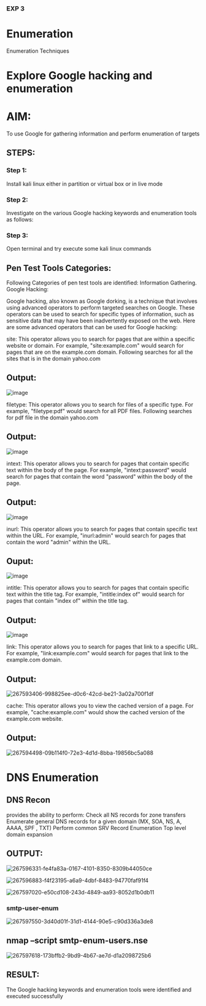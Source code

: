 ### EXP 3

# Enumeration
Enumeration Techniques

# Explore Google hacking and enumeration 

# AIM:

To use Google for gathering information and perform enumeration of targets

## STEPS:

### Step 1:

Install kali linux either in partition or virtual box or in live mode

### Step 2:

Investigate on the various Google hacking keywords and enumeration tools as follows:


### Step 3:
Open terminal and try execute some kali linux commands

## Pen Test Tools Categories:  

Following Categories of pen test tools are identified:
Information Gathering.
Google Hacking:

Google hacking, also known as Google dorking, is a technique that involves using advanced operators to perform targeted searches on Google. These operators can be used to search for specific types of information, such as sensitive data that may have been inadvertently exposed on the web. Here are some advanced operators that can be used for Google hacking:

site: This operator allows you to search for pages that are within a specific website or domain. For example, "site:example.com" would search for pages that are on the example.com domain.
Following searches for all the sites that is in the domain yahoo.com
## Output:
![image](https://github.com/Sanjay-2610/Enumeration/assets/91368803/29b7f4a4-8592-454b-a54b-caf69e71f14a)


filetype: This operator allows you to search for files of a specific type. For example, "filetype:pdf" would search for all PDF files.
Following searches for pdf file in the domain yahoo.com
## Output:
![image](https://github.com/Sanjay-2610/Enumeration/assets/91368803/56e11e44-d95b-4a20-9111-eefd76f2a8ff)




intext: This operator allows you to search for pages that contain specific text within the body of the page. For example, "intext:password" would search for pages that contain the word "password" within the body of the page.
## Output:
![image](https://github.com/Sanjay-2610/Enumeration/assets/91368803/6cb7e7be-fdaa-4bfc-8e2b-5b28b92d1423)



inurl: This operator allows you to search for pages that contain specific text within the URL. For example, "inurl:admin" would search for pages that contain the word "admin" within the URL.
## Ouput:
![image](https://github.com/Sanjay-2610/Enumeration/assets/91368803/e5ff3173-bfb9-46df-8838-406a361adb53)


intitle: This operator allows you to search for pages that contain specific text within the title tag. For example, "intitle:index of" would search for pages that contain "index of" within the title tag.
## Output:
![image](https://github.com/Sanjay-2610/Enumeration/assets/91368803/55e4a413-79e2-4748-9699-887a7b6d2509)


link: This operator allows you to search for pages that link to a specific URL. For example, "link:example.com" would search for pages that link to the example.com domain.
## Output:
![267593406-998825ee-d0c6-42cd-be21-3a02a700f1df](https://github.com/Sanjay-2610/Enumeration/assets/91368803/24e326a2-2d23-40d5-bffd-911ff4461f39)


cache: This operator allows you to view the cached version of a page. For example, "cache:example.com" would show the cached version of the example.com website.
## Output:
![267594498-09b114f0-72e3-4d1d-8bba-19856bc5a088](https://github.com/Sanjay-2610/Enumeration/assets/91368803/e1c7bcef-d36f-434c-887e-89c3eac58a1c)

 
# DNS Enumeration


## DNS Recon
provides the ability to perform:
Check all NS records for zone transfers
Enumerate general DNS records for a given domain (MX, SOA, NS, A, AAAA, SPF , TXT)
Perform common SRV Record Enumeration
Top level domain expansion
## OUTPUT:
![267596331-fe4fa83a-0167-4101-8350-8309b44050ce](https://github.com/Sanjay-2610/Enumeration/assets/91368803/20beeab7-fefe-4b09-a1fe-1de18bbdd26b)

![267596883-f4f23195-a6a9-4dbf-8483-94770faf91f4](https://github.com/Sanjay-2610/Enumeration/assets/91368803/59f5e903-67ba-49e9-829a-2d86b5f272c9)

![267597020-e50cd108-243d-4849-aa93-8052d1b0db11](https://github.com/Sanjay-2610/Enumeration/assets/91368803/11d67699-b7df-4cc9-a22f-d9fea64911a5)

### smtp-user-enum
![267597550-3d40d01f-31d1-4144-90e5-c90d336a3de8](https://github.com/Sanjay-2610/Enumeration/assets/91368803/3d5c13cb-7de1-4917-ad77-58fc35791f7d)

## nmap –script smtp-enum-users.nse <hostname>
![267597618-173bffb2-9bd9-4b67-ae7d-d1a2098725b6](https://github.com/Sanjay-2610/Enumeration/assets/91368803/67d820c5-8b2b-4ff4-9aa7-bff6010e4809)

## RESULT:
The Google hacking keywords and enumeration tools were identified and executed successfully
